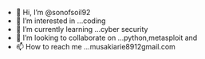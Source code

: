  - 👋 Hi, I’m @sonofsoil92
- 👀 I’m interested in ...coding
- 🌱 I’m currently learning ...cyber security
- 💞️ I’m looking to collaborate on ...python,metasploit and 
- 📫 How to reach me ...musakiarie8912gmail.com

<!---
sonofsoil92/sonofsoil92 is a ✨ special ✨ repository because its `README.md` (this file) appears on your GitHub profile.
You can click the Preview link to take a look at your changes.
--->

